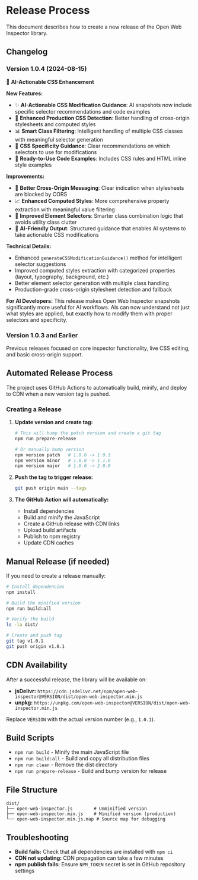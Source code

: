 # Release Process

This document describes how to create a new release of the Open Web Inspector
library.

## Changelog

### Version 1.0.4 (2024-08-15)
🎯 **AI-Actionable CSS Enhancement**

**New Features:**
- ✨ **AI-Actionable CSS Modification Guidance**: AI snapshots now include specific selector recommendations and code examples
- 🎨 **Enhanced Production CSS Detection**: Better handling of cross-origin stylesheets and computed styles
- 📊 **Smart Class Filtering**: Intelligent handling of multiple CSS classes with meaningful selector generation
- 🧠 **CSS Specificity Guidance**: Clear recommendations on which selectors to use for modifications
- 📝 **Ready-to-Use Code Examples**: Includes CSS rules and HTML inline style examples

**Improvements:**
- 🔧 **Better Cross-Origin Messaging**: Clear indication when stylesheets are blocked by CORS
- 📈 **Enhanced Computed Styles**: More comprehensive property extraction with meaningful value filtering
- 🎯 **Improved Element Selectors**: Smarter class combination logic that avoids utility class clutter
- 🤖 **AI-Friendly Output**: Structured guidance that enables AI systems to take actionable CSS modifications

**Technical Details:**
- Enhanced `generateCSSModificationGuidance()` method for intelligent selector suggestions
- Improved computed styles extraction with categorized properties (layout, typography, background, etc.)
- Better element selector generation with multiple class handling
- Production-grade cross-origin stylesheet detection and fallback

**For AI Developers:**
This release makes Open Web Inspector snapshots significantly more useful for AI workflows. AIs can now understand not just what styles are applied, but exactly how to modify them with proper selectors and specificity.

### Version 1.0.3 and Earlier
Previous releases focused on core inspector functionality, live CSS editing, and basic cross-origin support.

## Automated Release Process

The project uses GitHub Actions to automatically build, minify, and deploy to
CDN when a new version tag is pushed.

### Creating a Release

1. **Update version and create tag:**
   ```bash
   # This will bump the patch version and create a git tag
   npm run prepare-release

   # Or manually bump version
   npm version patch   # 1.0.0 -> 1.0.1
   npm version minor   # 1.0.0 -> 1.1.0  
   npm version major   # 1.0.0 -> 2.0.0
   ```

2. **Push the tag to trigger release:**
   ```bash
   git push origin main --tags
   ```

3. **The GitHub Action will automatically:**
   - Install dependencies
   - Build and minify the JavaScript
   - Create a GitHub release with CDN links
   - Upload build artifacts
   - Publish to npm registry
   - Update CDN caches

## Manual Release (if needed)

If you need to create a release manually:

```bash
# Install dependencies
npm install

# Build the minified version
npm run build:all

# Verify the build
ls -la dist/

# Create and push tag
git tag v1.0.1
git push origin v1.0.1
```

## CDN Availability

After a successful release, the library will be available on:

- **jsDelivr:**
  `https://cdn.jsdelivr.net/npm/open-web-inspector@VERSION/dist/open-web-inspector.min.js`
- **unpkg:**
  `https://unpkg.com/open-web-inspector@VERSION/dist/open-web-inspector.min.js`

Replace `VERSION` with the actual version number (e.g., `1.0.1`).

## Build Scripts

- `npm run build` - Minify the main JavaScript file
- `npm run build:all` - Build and copy all distribution files
- `npm run clean` - Remove the dist directory
- `npm run prepare-release` - Build and bump version for release

## File Structure

```
dist/
├── open-web-inspector.js        # Unminified version
├── open-web-inspector.min.js    # Minified version (production)
└── open-web-inspector.min.js.map # Source map for debugging
```

## Troubleshooting

- **Build fails:** Check that all dependencies are installed with `npm ci`
- **CDN not updating:** CDN propagation can take a few minutes
- **npm publish fails:** Ensure `NPM_TOKEN` secret is set in GitHub repository
  settings
